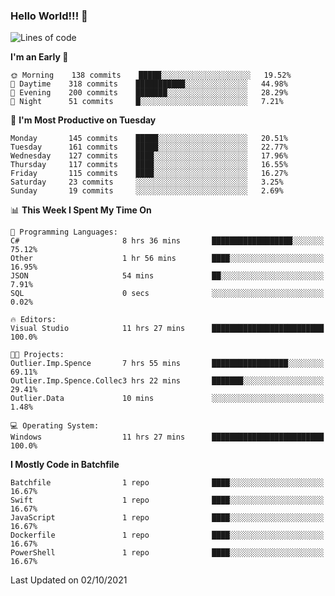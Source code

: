 ### Hello World!!! 👋

<!--
**kekotek/kekotek** is a ✨ _special_ ✨ repository because its `README.md` (this file) appears on your GitHub profile.

Here are some ideas to get you started:

- 🔭 I’m currently working on ...
- 🌱 I’m currently learning ...
- 👯 I’m looking to collaborate on ...
- 🤔 I’m looking for help with ...
- 💬 Ask me about ...
- 📫 How to reach me: ...
- 😄 Pronouns: ...
- ⚡ Fun fact: ...
-->

<!--START_SECTION:waka-->
![Lines of code](https://img.shields.io/badge/From%20Hello%20World%20I%27ve%20Written-18753%20lines%20of%20code-blue)

**I'm an Early 🐤** 

```text
🌞 Morning    138 commits    █████░░░░░░░░░░░░░░░░░░░░   19.52% 
🌆 Daytime    318 commits    ███████████░░░░░░░░░░░░░░   44.98% 
🌃 Evening    200 commits    ███████░░░░░░░░░░░░░░░░░░   28.29% 
🌙 Night      51 commits     █░░░░░░░░░░░░░░░░░░░░░░░░   7.21%

```
📅 **I'm Most Productive on Tuesday** 

```text
Monday       145 commits    █████░░░░░░░░░░░░░░░░░░░░   20.51% 
Tuesday      161 commits    █████░░░░░░░░░░░░░░░░░░░░   22.77% 
Wednesday    127 commits    ████░░░░░░░░░░░░░░░░░░░░░   17.96% 
Thursday     117 commits    ████░░░░░░░░░░░░░░░░░░░░░   16.55% 
Friday       115 commits    ████░░░░░░░░░░░░░░░░░░░░░   16.27% 
Saturday     23 commits     ░░░░░░░░░░░░░░░░░░░░░░░░░   3.25% 
Sunday       19 commits     ░░░░░░░░░░░░░░░░░░░░░░░░░   2.69%

```


📊 **This Week I Spent My Time On** 

```text
💬 Programming Languages: 
C#                       8 hrs 36 mins       ██████████████████░░░░░░░   75.12% 
Other                    1 hr 56 mins        ████░░░░░░░░░░░░░░░░░░░░░   16.95% 
JSON                     54 mins             ██░░░░░░░░░░░░░░░░░░░░░░░   7.91% 
SQL                      0 secs              ░░░░░░░░░░░░░░░░░░░░░░░░░   0.02%

🔥 Editors: 
Visual Studio            11 hrs 27 mins      █████████████████████████   100.0%

🐱‍💻 Projects: 
Outlier.Imp.Spence       7 hrs 55 mins       █████████████████░░░░░░░░   69.11% 
Outlier.Imp.Spence.Collec3 hrs 22 mins       ███████░░░░░░░░░░░░░░░░░░   29.41% 
Outlier.Data             10 mins             ░░░░░░░░░░░░░░░░░░░░░░░░░   1.48%

💻 Operating System: 
Windows                  11 hrs 27 mins      █████████████████████████   100.0%

```

**I Mostly Code in Batchfile** 

```text
Batchfile                1 repo              ████░░░░░░░░░░░░░░░░░░░░░   16.67% 
Swift                    1 repo              ████░░░░░░░░░░░░░░░░░░░░░   16.67% 
JavaScript               1 repo              ████░░░░░░░░░░░░░░░░░░░░░   16.67% 
Dockerfile               1 repo              ████░░░░░░░░░░░░░░░░░░░░░   16.67% 
PowerShell               1 repo              ████░░░░░░░░░░░░░░░░░░░░░   16.67%

```



 Last Updated on 02/10/2021
<!--END_SECTION:waka-->
